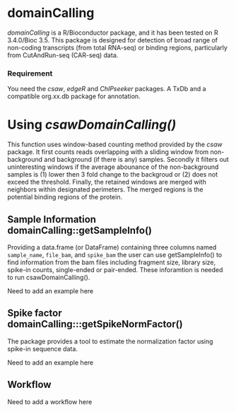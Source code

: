 # domainCalling

_domainCalling_ is a R/Bioconductor package, and it has been tested on R 3.4.0/Bioc 3.5. This package is designed for
detection of broad range of non-coding transcripts (from total RNA-seq) or binding regions, particularly from CutAndRun-seq (CAR-seq) data.

### Requirement
You need the _csaw_, _edgeR_ and _ChIPseeker_ packages. A TxDb and a compatible org.xx.db package for annotation.

# Using _csawDomainCalling()_
This function uses window-based counting method provided by the _csaw_ package. It first counts reads overlapping with a 
sliding window from non-background and background (if there is any) samples. Secondly it filters out uninteresting windows if
the average abounance of the non-background samples is (1) lower then 3 fold change to the backgroud or (2) does not exceed the 
threshold. Finally, the retained windows are merged with neighbors within designated perimeters. The merged regions is the potential 
binding regions of the protein. 

## Sample Information domainCalling::getSampleInfo()
Providing a data.frame (or DataFrame) containing three columns named `sample_name`, `file_bam`, and `spike_bam` the user can 
use getSampleInfo() to find information from the bam files including fragment size, library size, spike-in counts,
single-ended or pair-ended. These inforamtion is needed to run csawDomainCalling().

Need to add an example here

## Spike factor domainCalling:::getSpikeNormFactor()
The package provides a tool to estimate the normalization factor using spike-in sequence data. 

Need to add an example here

## Workflow
Need to add a workflow here
